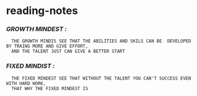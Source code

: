 # **reading-notes**
   ### *GROWTH MINDEST :*
      THE GROWTH MINDIS SEE THAT THE ABILITIES AND SKILS CAN BE  DEVELOPED BY TRAING MORE AND GIVE EFFORT,
      AND THE TALENT JUST CAN GIVE A BETTER START
      
  ### *FIXED MINDIST :*
      THE FIXED MINDEST SEE THAT WITHOUT THE TALENT YOU CAN'T SUCCESS EVEN WITH HARD WORK, 
      THAT WHY THE FIXED MINDEST IS 
